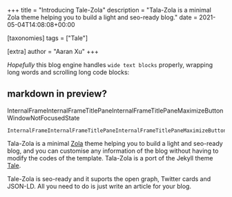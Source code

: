 +++
title = "Introducing Tale-Zola"
description = "Tala-Zola is a minimal Zola theme helping you to build a light and seo-ready blog."
date = 2021-05-04T14:08:08+00:00

[taxonomies]
tags = ["Tale"]

[extra]
author = "Aaran Xu"
+++

*Hopefully* this blog engine handles `wide text blocks` properly, wrapping long words and scrolling long code blocks:
<!-- more -->
## markdown in preview?

InternalFrameInternalFrameTitlePaneInternalFrameTitlePaneMaximizeButtonWindowNotFocusedState

```
InternalFrameInternalFrameTitlePaneInternalFrameTitlePaneMaximizeButtonWindowNotFocusedState
```

Tala-Zola is a minimal [Zola](https://www.getzola.org) theme helping you to
build a light and seo-ready blog, and you can customise any information of the
blog without having to modify the codes of the template. Tala-Zola is a port of
the Jekyll theme [Tale](https://github.com/chesterhow/tale).

Tale-Zola is seo-ready and it suports the open graph, Twitter cards and JSON-LD.
All you need to do is just write an article for your blog.

